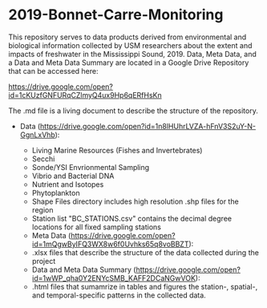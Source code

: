 # 2019-Bonnet-Carre-Monitoring

This repository serves to data products derived from environmental and biological information collected by USM researchers about the extent and impacts of freshwater in the Mississippi Sound, 2019. Data, Meta Data, and a Data and Meta Data Summary are located in a Google Drive Repository that can be accessed here:

https://drive.google.com/open?id=1cKUzfGNFURqCZlmyQ4ux9Hp6qERfHsKn

The .md file is a living document to describe the structure of the repository.

+ Data (https://drive.google.com/open?id=1n8lHUhrLVZA-hFnV3S2uY-N-GgnLxVhb):
  - Living Marine Resources (Fishes and Invertebrates)
  - Secchi
  - Sonde/YSI Envrionmental Sampling
  - Vibrio and Bacterial DNA
  - Nutrient and Isotopes
  - Phytoplankton
  - Shape Files directory includes high resolution .shp files for the region
  - Station list "BC_STATIONS.csv" contains the decimal degree locations for all fixed sampling stations
  
  + Meta Data (https://drive.google.com/open?id=1mQgwByIFQ3WX8w6f0Uvhks65q8voBBZT):
  - .xlsx files that describe the structure of the data collected during the project
  
  + Data and Meta Data Summary (https://drive.google.com/open?id=1wWP_qha0Y2ENYcSMB_KAFF2DCaNGwVOK):
  - .html files that sumamrize in tables and figures the station-, spatial-, and temporal-specific patterns in the collected data. 

